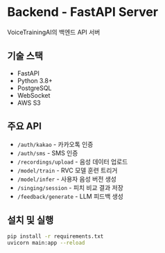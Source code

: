 # Backend - FastAPI Server

VoiceTrainingAI의 백엔드 API 서버

## 기술 스택
- FastAPI
- Python 3.8+
- PostgreSQL
- WebSocket
- AWS S3

## 주요 API
- `/auth/kakao` - 카카오톡 인증
- `/auth/sms` - SMS 인증
- `/recordings/upload` - 음성 데이터 업로드
- `/model/train` - RVC 모델 훈련 트리거
- `/model/infer` - 사용자 음성 버전 생성
- `/singing/session` - 피치 비교 결과 저장
- `/feedback/generate` - LLM 피드백 생성

## 설치 및 실행

```bash
pip install -r requirements.txt
uvicorn main:app --reload
``` 